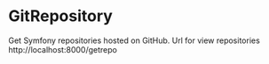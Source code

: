 # GitRepository
Get Symfony repositories hosted on GitHub.
Url for view repositories http://localhost:8000/getrepo
